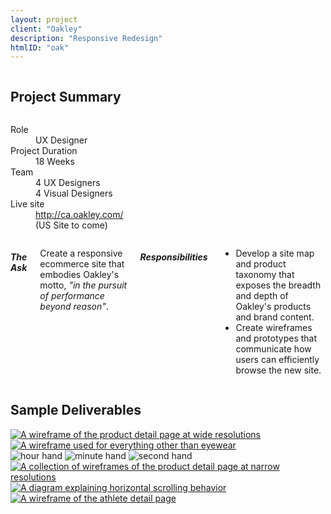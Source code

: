 ```yaml
---
layout: project
client: "Oakley"
description: "Responsive Redesign"
htmlID: "oak"
---
```


<div class="row">
    <div class="small-12 columns">
        <h2>Project Summary</h2>
    </div>
    <div class="small-12 medium-4 large-4 columns">
        <dl>
            <dt>Role</dt>
            <dd>UX Designer</dd>
            <dt>Project Duration</dt>
            <dd>18 Weeks</dd>
            <dt>Team</dt>
            <dd>
                4 UX Designers<br />
                4 Visual Designers<br />
            </dd>
            <dt>Live site</dt>
            <dd>
                <a href="http://ca.oakley.com/">http://ca.oakley.com/</a><br />
                (US Site to come)
            </dd>
        </dl>
    </div>
    <div class="small-12 medium-8 large-8 columns lede">
        <h5>The Ask</h5>
        <p>
            Create a responsive ecommerce site that embodies Oakley's motto, <em>"in the pursuit of performance beyond reason"</em>.
        </p>
        <h5>Responsibilities</h5>
        <ul>
            <li>
                Develop a site map and product taxonomy that exposes the breadth and depth of Oakley's products and brand content.
            </li>
            <li>
                Create wireframes and prototypes that communicate how users can efficiently browse the new site.
            </li>
        </ul>
    </div>
</div>
<div class="row">
    <div class="small-12 columns">
        <h2>Sample Deliverables</h2>
    </div>
    <div class="large-8 columns end">
         <a href="/img/oak1.png"><img src="/img/oak1-small.png" alt="A wireframe of the product detail page at wide resolutions" /></a>
    </div>
</div>
<div class="row">
    <div class="large-8 columns end">
        <div id="watch">
            <a href="/img/oak2.png">
                <img src="/img/oak2-small.png" alt="A wireframe used for everything other than eyewear" />
            </a>
             <div id="face">
                <div>
                    <img id="hour" src="/img/watch/hour.png" alt="hour hand" />
                    <img id="minute" src="/img/watch/minute.png" alt="minute hand" />
                    <img id="second" src="/img/watch/second.png" alt="second hand" />
                </div>
            </div>
        </div>
    </div>
</div>
<div class="row">
    <div class="large-8 columns end">
         <a href="/img/oak3.png"><img src="/img/oak3-small.png" alt="A collection of wireframes of the product detail page at narrow resolutions" /></a>
    </div>
</div>
<div class="row">
    <div class="large-8 columns end">
         <a href="/img/oak4.png"><img src="/img/oak4-small.png" alt="A diagram explaining horizontal scrolling behavior" /></a>
    </div>
</div>
<div class="row">
    <div class="large-8 columns end">
         <a href="/img/oak5.png"><img src="/img/oak5-small.png" alt="A wireframe of the athlete detail page" /></a>
    </div>
</div>
<script type="text/javascript" src="/js/ticker.js"></script>
